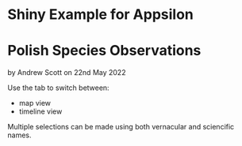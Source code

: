 # Shiny Example for Appsilon
# Polish Species Observations

by Andrew Scott on 22nd May 2022

Use the tab to switch between:
- map view
- timeline view

Multiple selections can be made using both vernacular and sciencific names.
